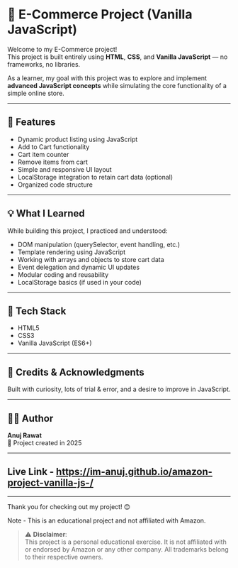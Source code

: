# 🛒 E-Commerce Project (Vanilla JavaScript)

Welcome to my E-Commerce project!  
This project is built entirely using **HTML**, **CSS**, and **Vanilla JavaScript** — no frameworks, no libraries.

As a learner, my goal with this project was to explore and implement **advanced JavaScript concepts** while simulating the core functionality of a simple online store.

---

## 🚀 Features

- Dynamic product listing using JavaScript
- Add to Cart functionality
- Cart item counter
- Remove items from cart
- Simple and responsive UI layout
- LocalStorage integration to retain cart data (optional)
- Organized code structure

---

## 💡 What I Learned

While building this project, I practiced and understood:

- DOM manipulation (querySelector, event handling, etc.)
- Template rendering using JavaScript
- Working with arrays and objects to store cart data
- Event delegation and dynamic UI updates
- Modular coding and reusability
- LocalStorage basics (if used in your code)

---

## 🧠 Tech Stack

- HTML5
- CSS3
- Vanilla JavaScript (ES6+)

---

## 🙌 Credits & Acknowledgments

Built with curiosity, lots of trial & error, and a desire to improve in JavaScript.

---

## 👨‍💻 Author

**Anuj Rawat**  
📅 Project created in 2025

---

## Live Link - https://im-anuj.github.io/amazon-project-vanilla-js-/

---

Thank you for checking out my project! 😊  

Note - This is an educational project and not affiliated with Amazon.

> ⚠️ **Disclaimer**:  
> This project is a personal educational exercise. It is not affiliated with or endorsed by Amazon or any other company. All trademarks belong to their respective owners.
